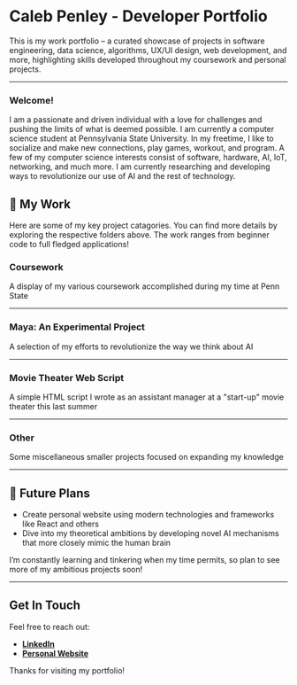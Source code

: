 # Caleb Penley - Developer Portfolio

This is my work portfolio – a curated showcase of projects in software engineering, data science, algorithms, UX/UI design, web development, and more, highlighting skills developed throughout my coursework and personal projects.

---

### Welcome!
I am a passionate and driven individual with a love for challenges and pushing the limits of what is deemed possible. I am currently a computer science student at Pennsylvania State University. In my freetime, I like to socialize and make new connections, play games, workout, and program. A few of my computer science interests consist of software, hardware, AI, IoT, networking, and much more. I am currently researching and developing ways to revolutionize our use of AI and the rest of technology.

## 📂 My Work

Here are some of my key project catagories. You can find more details by exploring the respective folders above. The work ranges from beginner code to full fledged applications!

### **Coursework**
A display of my various coursework accomplished during my time at Penn State

---

### **Maya: An Experimental Project**
A selection of my efforts to revolutionize the way we think about AI

---

### **Movie Theater Web Script**
A simple HTML script I wrote as an assistant manager at a "start-up" movie theater this last summer

---

### **Other**
Some miscellaneous smaller projects focused on expanding my knowledge

---

## 🚀 Future Plans

- Create personal website using modern technologies and frameworks like React and others
- Dive into my theoretical ambitions by developing novel AI mechanisms that more closely mimic the human brain

I’m constantly learning and tinkering when my time permits, so plan to see more of my ambitious projects soon!

---

## Get In Touch

Feel free to reach out:

- [**LinkedIn**](https://linkedin.com/in/calebpenley)
- [**Personal Website**](https://calebpenley.dev)

Thanks for visiting my portfolio!

